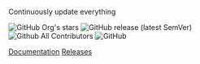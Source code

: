 Continuously update everything


![GitHub Org's stars](https://img.shields.io/github/stars/updatecli?style=for-the-badge)
![GitHub release (latest SemVer)](https://img.shields.io/github/v/release/updatecli/updatecli?style=for-the-badge)
![Github All Contributors](https://img.shields.io/github/all-contributors/updatecli/updatecli/main?style=for-the-badge)
![GitHub](https://img.shields.io/github/license/updatecli/updatecli?style=for-the-badge)

[Documentation](https://www.updatecli.io)
[Releases]()
